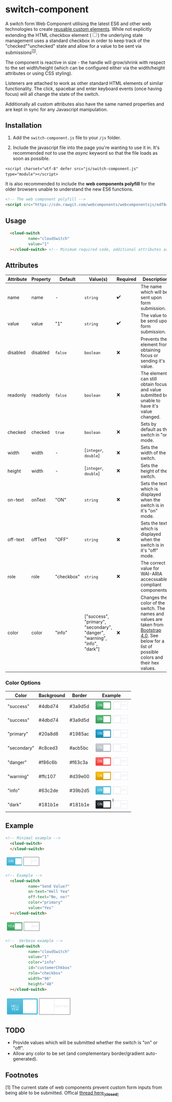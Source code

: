 # switch-component
A switch form Web Component utilising the latest ES6 and other web technologies to create [reusable custom elements](https://developer.mozilla.org/en-US/docs/Web/Web_Components). While not explicitly extending the HTML checkbox element ([<input type="checkbox">](https://developer.mozilla.org/en-US/docs/Web/HTML/Element/input/checkbox)) the underlying state management uses a standard checkbox in order to keep track of the "checked"\"unchecked" state and allow for a value to be sent via submissions<sup>[[1](#footnotes)]</sup>.

The component is reactive in size - the handle will grow/shrink with respect to the set width/height (which can be configured either via the width/height attributes or using CSS styling).   

Listeners are attached to work as other standard HTML elements of similar functionality. The click, spacebar and enter keyboard events (once having focus) will all change the state of the switch. 

Additionally all custom attributes also have the same named properties and are kept in sync for any Javascript manipulation.

## Installation
1. Add the `switch-component.js` file to your `/js` folder.

2. Include the javascript file into the page you're wanting to use it in. It's recommended *not* to use the _async_ keyword so that the file loads as soon as possible. 

`<script charset="utf-8" defer src="js/switch-component.js" type="module"></script>`

It is also recommended to include the **web components polyfill** for the older browsers unable to understand the new ES6 functions. 

```html
<!-- The web component polyfill -->
<script src="https://cdn.rawgit.com/webcomponents/webcomponentsjs/edf84e6e/webcomponents-sd-ce.js"></script>
```

## Usage
```html
  <cloud-switch
          name="cloudSwitch"
          value="1"
  ></cloud-switch> <!-- Minimum required code, additional attributes are defined below. -->
```

## Attributes

|Attribute|Property|Default|Value(s)|Required|Description|
|---|---|---|---|---|---|
|name|name|-|`string`|:heavy_check_mark:|The name which will be sent upon form submission.|
|value|value|"1"|`string`|:heavy_check_mark:|The value to be send upon form submission.|
|disabled|disabled|`false`|`boolean`|:x:|Prevents the element from obtaining focus or sending it's value.|
|readonly|readonly|`false`|`boolean`|:x:|The element can still obtain focus, and value submitted but unable to have it's value changed.|
|checked|checked|`true`|`boolean`|:x:|Sets by default as the switch in "on" mode.|
|width|width|-|[`integer`, `double`]|:x:|Sets the width of the switch.|
|height|width|-|[`integer`, `double`]|:x:|Sets the height of the switch.|
|on-text|onText|"ON"|`string`|:x:|Sets the text which is displayed when the switch is in it's "on" mode.|
|off-text|offText|"OFF"|`string`|:x:|Sets the text which is displayed when the switch is in it's "off" mode.|
|role|role|"checkbox"|`string`|:x:|The correct value for WAI-ARIA accecssable-compliant components.|
|color|color|"info"|["success", "primary", "secondary", "danger", "warning", "info", "dark"]|:x:|Changes the color of the switch. The names and values are taken from [Bootstrap 4.0](https://getbootstrap.com/). See below for a list of possible colors and their hex values.|

### Color Options
|Color|Background|Border|Example|
| --- | --- | --- | --- |
|"success"|#4dbd74|#3a9d5d|![Success theme Switch element](/readme-images/switch-color-success.png?raw=true)|
|"success"|#4dbd74|#3a9d5d|![Success theme Switch element](/readme-images/switch-color-success.png?raw=true)|
|"primary"|#20a8d8|#1985ac|![Primary theme Switch element](/readme-images/switch-color-primary.png?raw=true)|
|"secondary"|#c8ced3|#acb5bc|![Secondary theme Switch element](/readme-images/switch-color-secondary.png?raw=true)|
|"danger"|#f86c6b|#f63c3a|![Danger theme Switch element](/readme-images/switch-color-danger.png?raw=true)|
|"warning"|#ffc107|#d39e00|![Warning theme Switch element](/readme-images/switch-color-warning.png?raw=true)|
|"info"|#63c2de|#39b2d5|![Info theme Switch element](/readme-images/switch-color-info.png?raw=true)|
|"dark"|#181b1e|#181b1e|![Dark theme Switch element](/readme-images/switch-color-dark.png?raw=true)|


## Example
```html
<!-- Minimal example -->
  <cloud-switch>
  </cloud-switch>
```

![Minimal Switch element](/readme-images/switch-minimal.png?raw=true)

```html
<!-- Example -->
  <cloud-switch 
          name="Send Value?"
          on-text="Hell Yea" 
          off-text="No, no!" 
          color="primary"
          value="Yes"
  ></cloud-switch>
```

![Example Switch element](/readme-images/switch-example.png?raw=true)

```html
<!--  Verbose example -->
  <cloud-switch
          name="cloudSwitch"
          value="1"
          color="info"
          id="customerChkbox"
          role="checkbox"
          width="96"
          height="48"
  ></cloud-switch>
```

![Verbose Switch element](/readme-images/switch-verbose.png?raw=true)


## TODO
* Provide values which will be submitted whether the switch is "on" or "off".
* Allow any color to be set (and complementary border/gradient auto-generated).


## Footnotes
[1] The current state of web components prevent custom form inputs from being able to be submitted. Offical [thread here](https://github.com/w3c/webcomponents/issues/509)<sub>[**closed**]</sub>

